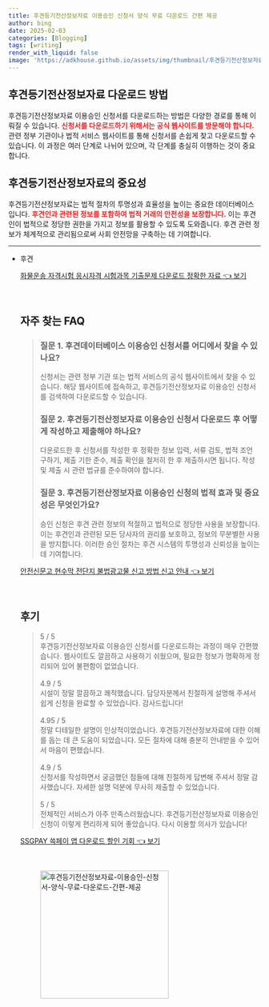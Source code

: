 ```yaml
---
title: 후견등기전산정보자료 이용승인 신청서 양식 무료 다운로드 간편 제공
author: bing
date: 2025-02-03
categories: [Blogging]
tags: [writing]
render_with_liquid: false
image: 'https://adkhouse.github.io/assets/img/thumbnail/후견등기전산정보자료-이용승인-신청서-양식-무료-다운로드-간편-제공.webp'
---
```



<h2 id='후견등기전산정보자료_다운로드_방법'>후견등기전산정보자료 다운로드 방법</h2>

<p>후견등기전산정보자료 이용승인 신청서를 다운로드하는 방법은 다양한 경로를 통해 이뤄질 수 있습니다. <b><span style="color: #ee2323;">신청서를 다운로드하기 위해서는 공식 웹사이트를 방문해야 합니다.</span></b> 관련 정부 기관이나 법적 서비스 웹사이트를 통해 신청서를 손쉽게 찾고 다운로드할 수 있습니다. 이 과정은 여러 단계로 나뉘어 있으며, 각 단계를 충실히 이행하는 것이 중요합니다.</p>

<h2 id='후견등기전산정보자료의_중요성'>후견등기전산정보자료의 중요성</h2>

<p>후견등기전산정보자료는 법적 절차의 투명성과 효율성을 높이는 중요한 데이터베이스입니다. <b><span style="color: #ee2323;">후견인과 관련된 정보를 포함하여 법적 거래의 안전성을 보장합니다.</span></b> 이는 후견인이 법적으로 정당한 권한을 가지고 정보를 활용할 수 있도록 도와줍니다. 후견 관련 정보가 체계적으로 관리됨으로써 사회 안전망을 구축하는 데 기여합니다.</p>

<p><hr />
<ul>
    <li>후견</p>
<p><a class="click-button" title="화물운송 자격시험 응시자격 시험과목 기출문제 다운로드 정확한 자료" href="https://adkhouse.github.io/posts/%ED%99%94%EB%AC%BC%EC%9A%B4%EC%86%A1-%EC%9E%90%EA%B2%A9%EC%8B%9C%ED%97%98-%EC%9D%91%EC%8B%9C%EC%9E%90%EA%B2%A9-%EC%8B%9C%ED%97%98%EA%B3%BC%EB%AA%A9-%EA%B8%B0%EC%B6%9C%EB%AC%B8%EC%A0%9C-%EB%8B%A4%EC%9A%B4%EB%A1%9C%EB%93%9C-%EC%A0%95%ED%99%95%ED%95%9C-%EC%9E%90%EB%A3%8C/" rel="dofollow">화물운송 자격시험 응시자격 시험과목 기출문제 다운로드 정확한 자료 👈 보기</a></p><br>
<h2 id='자주_찾는_FAQ'>자주 찾는 FAQ</h2>
<div itemscope="" itemtype="https://schema.org/FAQPage"> 
<blockquote> 
<div itemscope="" itemprop="mainEntity" itemtype="https://schema.org/Question"> 
<h3 itemprop="name">질문 1. 후견데이터베이스 이용승인 신청서를 어디에서 찾을 수 있나요?</h3> 
<div itemscope="" itemprop="acceptedAnswer" itemtype="https://schema.org/Answer"> 
<span itemprop="text"> 
<p>신청서는 관련 정부 기관 또는 법적 서비스의 공식 웹사이트에서 찾을 수 있습니다. 해당 웹사이트에 접속하고, 후견등기전산정보자료 이용승인 신청서를 검색하여 다운로드할 수 있습니다.</p> 
</span> 
</div> 
</div> 
<div itemscope="" itemprop="mainEntity" itemtype="https://schema.org/Question"> 
<h3 itemprop="name">질문 2. 후견등기전산정보자료 이용승인 신청서 다운로드 후 어떻게 작성하고 제출해야 하나요?</h3> 
<div itemscope="" itemprop="acceptedAnswer" itemtype="https://schema.org/Answer"> 
<span itemprop="text"> 
<p>다운로드한 후 신청서를 작성한 후 정확한 정보 입력, 서류 검토, 법적 조언 구하기, 제출 기한 준수, 제출 확인을 철저히 한 후 제출하시면 됩니다. 작성 및 제출 시 관련 법규를 준수하여야 합니다.</p> 
</span> 
</div> 
</div> 
<div itemscope="" itemprop="mainEntity" itemtype="https://schema.org/Question"> 
<h3 itemprop="name">질문 3. 후견등기전산정보자료 이용승인 신청의 법적 효과 및 중요성은 무엇인가요?</h3> 
<div itemscope="" itemprop="acceptedAnswer" itemtype="https://schema.org/Answer"> 
<span itemprop="text"> 
<p>승인 신청은 후견 관련 정보의 적절하고 법적으로 정당한 사용을 보장합니다. 이는 후견인과 관련된 모든 당사자의 권리를 보호하고, 정보의 무분별한 사용을 방지합니다. 이러한 승인 절차는 후견 시스템의 투명성과 신뢰성을 높이는 데 기여합니다.</p> 
</span> 
</div> 
</div> 
</blockquote> 
</div>
<p><a class="click-button" title="안전신문고 현수막 전단지 불법광고물 신고 방법 신고 안내" href="https://adkhouse.github.io/posts/%EC%95%88%EC%A0%84%EC%8B%A0%EB%AC%B8%EA%B3%A0-%ED%98%84%EC%88%98%EB%A7%89-%EC%A0%84%EB%8B%A8%EC%A7%80-%EB%B6%88%EB%B2%95%EA%B4%91%EA%B3%A0%EB%AC%BC-%EC%8B%A0%EA%B3%A0-%EB%B0%A9%EB%B2%95-%EC%8B%A0%EA%B3%A0-%EC%95%88%EB%82%B4/" rel="dofollow">안전신문고 현수막 전단지 불법광고물 신고 방법 신고 안내 👈 보기</a></p><br>
<h2 id='후기'>후기</h2>
<div itemscope itemtype="https://schema.org/Product">
  <blockquote>
  <div itemprop="review" itemscope itemtype="https://schema.org/Review">
      <div itemprop="reviewRating" itemscope itemtype="https://schema.org/Rating"> <span itemprop="ratingValue">5</span> / <span itemprop="bestRating">5</span> </div>
      <span itemprop="reviewBody">후견등기전산정보자료 이용승인 신청서를 다운로드하는 과정이 매우 간편했습니다. 웹사이트도 깔끔하고 사용하기 쉬웠으며, 필요한 정보가 명확하게 정리되어 있어 불편함이 없었습니다.</span>
  </div>
  <br>
  <div itemprop="review" itemscope itemtype="https://schema.org/Review">
      <div itemprop="reviewRating" itemscope itemtype="https://schema.org/Rating"> <span itemprop="ratingValue">4.9</span> / <span itemprop="bestRating">5</span> </div>
      <span itemprop="reviewBody">시설이 정말 깔끔하고 쾌적했습니다. 담당자분께서 친절하게 설명해 주셔서 쉽게 신청을 완료할 수 있었습니다. 감사드립니다!</span>
  </div>
  <br>
  <div itemprop="review" itemscope itemtype="https://schema.org/Review">
      <div itemprop="reviewRating" itemscope itemtype="https://schema.org/Rating"> <span itemprop="ratingValue">4.95</span> / <span itemprop="bestRating">5</span> </div>
      <span itemprop="reviewBody">정말 디테일한 설명이 인상적이었습니다. 후견등기전산정보자료에 대한 이해를 돕는 데 큰 도움이 되었습니다. 모든 절차에 대해 충분히 안내받을 수 있어서 마음이 편했습니다.</span>
  </div>
  <br>
  <div itemprop="review" itemscope itemtype="https://schema.org/Review">
      <div itemprop="reviewRating" itemscope itemtype="https://schema.org/Rating"> <span itemprop="ratingValue">4.9</span> / <span itemprop="bestRating">5</span> </div>
      <span itemprop="reviewBody">신청서를 작성하면서 궁금했던 점들에 대해 친절하게 답변해 주셔서 정말 감사했습니다. 자세한 설명 덕분에 무사히 제출할 수 있었습니다.</span>
  </div>
  <br>
  <div itemprop="review" itemscope itemtype="https://schema.org/Review">
      <div itemprop="reviewRating" itemscope itemtype="https://schema.org/Rating"> <span itemprop="ratingValue">5</span> / <span itemprop="bestRating">5</span> </div>
      <span itemprop="reviewBody">전체적인 서비스가 아주 만족스러웠습니다. 후견등기전산정보자료 이용승인 신청이 이렇게 편리하게 되어 좋았습니다. 다시 이용할 의사가 있습니다!</span>
  </div>
  </blockquote>
</div>
<p><a class="click-button" title="SSGPAY 쓱페이 앱 다운로드 할인 기회" href="https://adkhouse.github.io/posts/SSGPAY-%EC%93%B1%ED%8E%98%EC%9D%B4-%EC%95%B1-%EB%8B%A4%EC%9A%B4%EB%A1%9C%EB%93%9C-%ED%95%A0%EC%9D%B8-%EA%B8%B0%ED%9A%8C/" rel="dofollow">SSGPAY 쓱페이 앱 다운로드 할인 기회 👈 보기</a></p><br>
<figure class="image"><img src="https://adkhouse.github.io/assets/img/thumbnail/후견등기전산정보자료-이용승인-신청서-양식-무료-다운로드-간편-제공.webp" alt="후견등기전산정보자료-이용승인-신청서-양식-무료-다운로드-간편-제공" width="256" height="256"></figure>